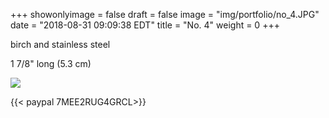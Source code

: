 +++
showonlyimage = false
draft = false
image = "img/portfolio/no_4.JPG"
date = "2018-08-31 09:09:38 EDT"
title = "No. 4"
weight = 0
+++

birch and stainless steel  
<!--more-->
  
  
1 7/8" long (5.3 cm)

![](/img/portfolio/no_4.JPG)

{{< paypal 7MEE2RUG4GRCL>}}



